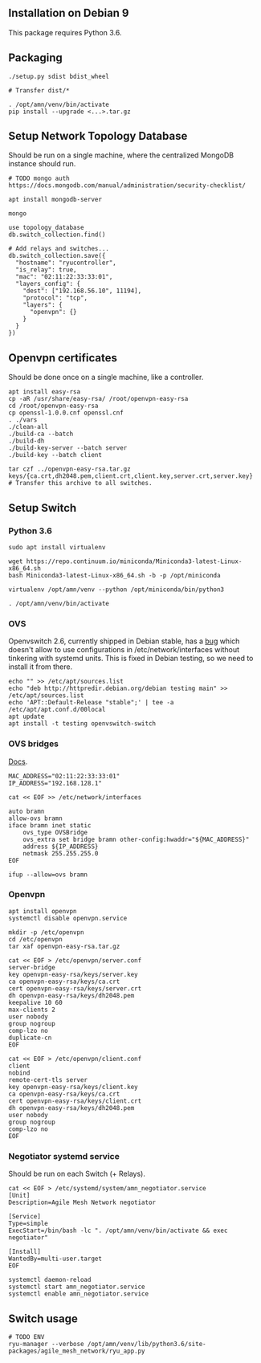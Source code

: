 

## Installation on Debian 9

This package requires Python 3.6.

## Packaging

    ./setup.py sdist bdist_wheel

    # Transfer dist/*

    . /opt/amn/venv/bin/activate
    pip install --upgrade <...>.tar.gz


## Setup Network Topology Database

Should be run on a single machine, where the centralized MongoDB instance should run.

    # TODO mongo auth https://docs.mongodb.com/manual/administration/security-checklist/

    apt install mongodb-server

    mongo

    use topology_database
    db.switch_collection.find()

    # Add relays and switches...
    db.switch_collection.save({
      "hostname": "ryucontroller",
      "is_relay": true,
      "mac": "02:11:22:33:33:01",
      "layers_config": {
        "dest": ["192.168.56.10", 11194],
        "protocol": "tcp",
        "layers": {
          "openvpn": {}
        }
      }
    })


## Openvpn certificates

Should be done once on a single machine, like a controller.

    apt install easy-rsa
    cp -aR /usr/share/easy-rsa/ /root/openvpn-easy-rsa
    cd /root/openvpn-easy-rsa
    cp openssl-1.0.0.cnf openssl.cnf
    . ./vars
    ./clean-all
    ./build-ca --batch
    ./build-dh
    ./build-key-server --batch server
    ./build-key --batch client

    tar czf ../openvpn-easy-rsa.tar.gz keys/{ca.crt,dh2048.pem,client.crt,client.key,server.crt,server.key}
    # Transfer this archive to all switches.

## Setup Switch

### Python 3.6

    sudo apt install virtualenv

    wget https://repo.continuum.io/miniconda/Miniconda3-latest-Linux-x86_64.sh
    bash Miniconda3-latest-Linux-x86_64.sh -b -p /opt/miniconda

    virtualenv /opt/amn/venv --python /opt/miniconda/bin/python3

    . /opt/amn/venv/bin/activate

### OVS

Openvswitch 2.6, currently shipped in Debian stable, has a [bug][ovs_bug]
which doesn't allow to use configurations in /etc/network/interfaces without
tinkering with systemd units. This is fixed in Debian testing, so we need to
install it from there.

[ovs_bug]: https://bugs.debian.org/cgi-bin/bugreport.cgi?bug=878757

    echo "" >> /etc/apt/sources.list
    echo "deb http://httpredir.debian.org/debian testing main" >> /etc/apt/sources.list
    echo 'APT::Default-Release "stable";' | tee -a /etc/apt/apt.conf.d/00local
    apt update
    apt install -t testing openvswitch-switch

### OVS bridges

[Docs](https://github.com/openvswitch/ovs/blob/master/debian/openvswitch-switch.README.Debian).

    MAC_ADDRESS="02:11:22:33:33:01"
    IP_ADDRESS="192.168.128.1"

    cat << EOF >> /etc/network/interfaces

    auto bramn
    allow-ovs bramn
    iface bramn inet static
        ovs_type OVSBridge
        ovs_extra set bridge bramn other-config:hwaddr="${MAC_ADDRESS}"
        address ${IP_ADDRESS}
        netmask 255.255.255.0
    EOF

    ifup --allow=ovs bramn

### Openvpn

    apt install openvpn
    systemctl disable openvpn.service

    mkdir -p /etc/openvpn
    cd /etc/openvpn
    tar xaf openvpn-easy-rsa.tar.gz

    cat << EOF > /etc/openvpn/server.conf
    server-bridge
    key openvpn-easy-rsa/keys/server.key
    ca openvpn-easy-rsa/keys/ca.crt
    cert openvpn-easy-rsa/keys/server.crt
    dh openvpn-easy-rsa/keys/dh2048.pem
    keepalive 10 60
    max-clients 2
    user nobody
    group nogroup
    comp-lzo no
    duplicate-cn
    EOF

    cat << EOF > /etc/openvpn/client.conf
    client
    nobind
    remote-cert-tls server
    key openvpn-easy-rsa/keys/client.key
    ca openvpn-easy-rsa/keys/ca.crt
    cert openvpn-easy-rsa/keys/client.crt
    dh openvpn-easy-rsa/keys/dh2048.pem
    user nobody
    group nogroup
    comp-lzo no
    EOF

### Negotiator systemd service

Should be run on each Switch (+ Relays).

    cat << EOF > /etc/systemd/system/amn_negotiator.service
    [Unit]
    Description=Agile Mesh Network negotiator

    [Service]
    Type=simple
    ExecStart=/bin/bash -lc ". /opt/amn/venv/bin/activate && exec negotiator"

    [Install]
    WantedBy=multi-user.target
    EOF

    systemctl daemon-reload
    systemctl start amn_negotiator.service
    systemctl enable amn_negotiator.service


## Switch usage

    # TODO ENV
    ryu-manager --verbose /opt/amn/venv/lib/python3.6/site-packages/agile_mesh_network/ryu_app.py


